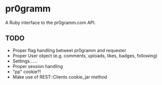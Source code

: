 # pr0gramm

A Ruby interface to the pr0gramm.com API.

## TODO
- Proper flag handling betweet pr0gramm and requester
- Proper User object (e.g. comments, uploads, likes, badges, following)
- Settings......
- Proper session handling
- "pp" cookie?!
- Make use of REST::Clients cookie_jar method